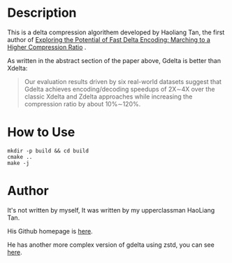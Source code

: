 # Description
This is a delta compression algorithem developed by Haoliang Tan, the first author of [Exploring the Potential of Fast Delta Encoding: Marching to a Higher Compression Ratio](https://ieeexplore.ieee.org/abstract/document/9229609/) .

As written in the abstract section of the paper above, Gdelta is better than Xdelta:
>Our evaluation results driven by six real-world datasets suggest that Gdelta achieves encoding/decoding speedups of 2X∼4X over the classic Xdelta and Zdelta approaches while increasing the compression ratio by about 10%∼120%.

# How to Use
```
mkdir -p build && cd build
cmake ..
make -j
```

# Author
It's not written by myself, It was written by my upperclassman HaoLiang Tan.

His Github homepage is [here](https://github.com/AnsonHooL).

He has another more complex version of gdelta using zstd, you can see [here](https://github.com/AnsonHooL/gdelta).